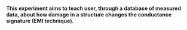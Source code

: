 #### This experiment aims to teach user, through a database of measured data, about how damage in a structure changes the conductance signature (EMI technique).